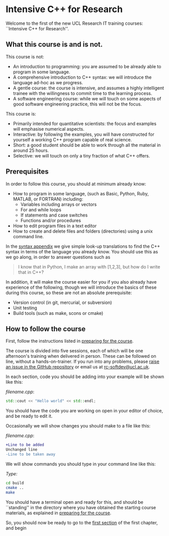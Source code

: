 Intensive C++ for Research
==========================

Welcome to the first of the new UCL Research IT training courses: ``Intensive C++ for Research''.

What this course is and is not.
------------------------

This course is not:

* An introduction to programming: you are assumed to be already able to program in some language.
* A comprehensive introduction to C++ syntax: we will introduce the language ad-hoc as we progress.
* A gentle course: the course is intensive, and assumes a highly intelligent trainee with the willingness to commit time to the learning process.
* A software engineering course: while we will touch on some aspects of good software engineering practice, this will not be the focus.

This course is:

* Primarily intended for quantitative scientists: the focus and examples will emphasise numerical aspects.
* Interactive: by following the examples, you will have constructed for yourself a working C++ program capable of real science.
* Short: a good student should be able to work through all the material in around 25 hours.
* Selective: we will touch on only a tiny fraction of what C++ offers.

Prerequisites
-------------

In order to follow this course, you should at minimum already know:

* How to program in some language, (such as Basic, Python, Ruby, MATLAB, or FORTRAN) including:
  * Variables including arrays or vectors
  * For and while loops
  * If statements and case switches
  * Functions and/or procedures
* How to edit program files in a text editor
* How to create and delete files and folders (directories) using a unix command line.

In the [syntax appendix](../appendices/syntax.md) we give simple look-up translations to find the C++ syntax
in terms of the language you already know. You should use this as we go along, in order to answer questions such as

> I know that in Python, I make an array with [1,2,3], but how do I write that in C++?

In addition, it will make the course easier for you if you
also already have experience of the following, though we will introduce 
the basics of these during this course, so these are not an absolute prerequisite:

* Version control (in git, mercurial, or subversion)
* Unit testing
* Build tools (such as make, scons or cmake)

How to follow the course
------------------------

First, follow the instructions listed in [preparing for the course](../appendices/preparation.md).

The course is divided into five sessions, each of which will be one afternoon's training when delivered in person.
These can be followed on line, without a hands-on-trainer. If you run into any problems, 
please [raise an issue in the GitHub repository](https://github.com/UCL/rsd-cppcourse/issues) or email us at rc-softdev@ucl.ac.uk.

In each section, code you should be adding into your example will be shown like this:

*filename.cpp*:

``` c++
std::cout << "Hello world" << std::endl;
```

You should have the code you are working on open in your editor of choice, and be ready to edit it.

Occasionally we will show changes you should make to a file like this:

*filename.cpp*:

``` Diff
+Line to be added
Unchanged line
-Line to be taken away
```

We will show commands you should type in your command line like this:

*Type:*

``` Bash
cd build
cmake ..
make
```

You should have a terminal open and ready for this, and should be ``standing'' in the directory where you have
obtained the starting course materials, as explained in [preparing for the course](../appendices/preparation.md).

So, you should now be ready to go to the [first section](../session1/) of the first chapter, and begin
